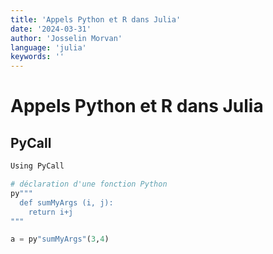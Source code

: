 ```yaml
---
title: 'Appels Python et R dans Julia'
date: '2024-03-31'
author: 'Josselin Morvan'
language: 'julia'
keywords: ''
---
```


# Appels Python et R dans Julia

## PyCall

```python
Using PyCall

# déclaration d'une fonction Python
py"""
  def sumMyArgs (i, j):
    return i+j
"""

a = py"sumMyArgs"(3,4)
```